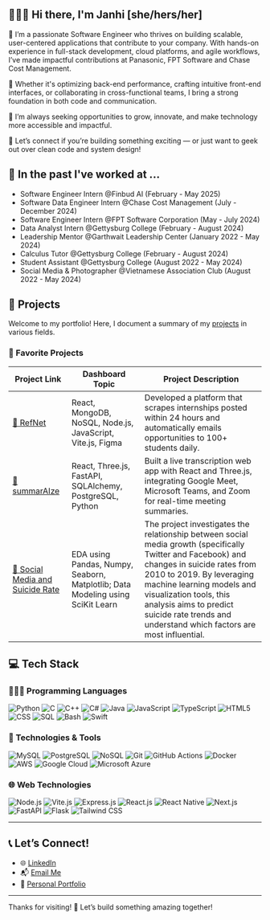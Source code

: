 ## 🙋🏻‍♀️ Hi there, I'm Janhi [she/hers/her]

👀 I’m a passionate Software Engineer who thrives on building scalable, user-centered applications that contribute to your company. With hands-on experience in full-stack development, cloud platforms, and agile workflows, I’ve made impactful contributions at Panasonic, FPT Software and Chase Cost Management.

🌱 Whether it's optimizing back-end performance, crafting intuitive front-end interfaces, or collaborating in cross-functional teams, I bring a strong foundation in both code and communication.

🌱 I’m always seeking opportunities to grow, innovate, and make technology more accessible and impactful.

🌱 Let’s connect if you’re building something exciting — or just want to geek out over clean code and system design!

## 💞️ In the past I've worked at ...
- Software Engineer Intern @Finbud AI (February - May 2025)
- Software Data Engineer Intern @Chase Cost Management (July - December 2024)
- Software Engineer Intern @FPT Software Corporation (May - July 2024)
- Data Analyst Intern @Gettysburg College (February - August 2024)
- Leadership Mentor @Garthwait Leadership Center (January 2022 - May 2024) 
- Calculus Tutor @Gettysburg College (February - August 2024)
- Student Assistant @Gettysburg College (August 2022 - May 2024)
- Social Media & Photographer @Vietnamese Association Club (August 2022 - May 2024)

  
## 🎉 Projects

Welcome to my portfolio! Here, I document a summary of my [projects](https://github.com/Janhi2004/Projects/blob/main/README.md) in various fields.
### 🌟 Favorite Projects

| Project Link | Dashboard Topic | Project Description |
|--------------|------------------|----------------------|
| [📱 RefNet](https://github.com/janhiong/RefNet) | React, MongoDB, NoSQL, Node.js, JavaScript, Vite.js, Figma | Developed a platform that scrapes internships posted within 24 hours and automatically emails opportunities to 100+ students daily.|
| [📱 summarAIze](https://github.com/chauta03/summarAIze) | React, Three.js, FastAPI, SQLAlchemy, PostgreSQL, Python | Built a live transcription web app with React and Three.js, integrating Google Meet, Microsoft Teams, and Zoom for real-time meeting summaries.|
| [📱 Social Media and Suicide Rate](https://github.com/Janhi2004/Social-Media-and-Suicide-Rate) | EDA using Pandas, Numpy, Seaborn, Matplotlib; Data Modeling using SciKit Learn | The project investigates the relationship between social media growth (specifically Twitter and Facebook) and changes in suicide rates from 2010 to 2019. By leveraging machine learning models and visualization tools, this analysis aims to predict suicide rate trends and understand which factors are most influential. |

## 💻 Tech Stack

### 🧑🏻‍💻 Programming Languages
![Python](https://img.shields.io/badge/-Python-3776AB?style=flat&logo=python&logoColor=white)
![C](https://img.shields.io/badge/-C-A8B9CC?style=flat&logo=c&logoColor=white)
![C++](https://img.shields.io/badge/-C++-00599C?style=flat&logo=c%2B%2B&logoColor=white)
![C#](https://img.shields.io/badge/-C%23-239120?style=flat&logo=c-sharp&logoColor=white)
![Java](https://img.shields.io/badge/-Java-007396?style=flat&logo=java&logoColor=white)
![JavaScript](https://img.shields.io/badge/-JavaScript-F7DF1E?style=flat&logo=javascript&logoColor=black)
![TypeScript](https://img.shields.io/badge/-TypeScript-3178C6?style=flat&logo=typescript&logoColor=white)
![HTML5](https://img.shields.io/badge/-HTML5-E34F26?style=flat&logo=html5&logoColor=white)
![CSS](https://img.shields.io/badge/-CSS-1572B6?style=flat&logo=css3&logoColor=white)
![SQL](https://img.shields.io/badge/-SQL-4479A1?style=flat&logo=postgresql&logoColor=white)
![Bash](https://img.shields.io/badge/-Bash-4EAA25?style=flat&logo=gnu-bash&logoColor=white)
![Swift](https://img.shields.io/badge/-Swift-FA7343?style=flat&logo=swift&logoColor=white)

### 🧰 Technologies & Tools
![MySQL](https://img.shields.io/badge/-MySQL-4479A1?style=flat&logo=mysql&logoColor=white)
![PostgreSQL](https://img.shields.io/badge/-PostgreSQL-336791?style=flat&logo=postgresql&logoColor=white)
![NoSQL](https://img.shields.io/badge/-NoSQL-00ACC1?style=flat)
![Git](https://img.shields.io/badge/-Git-F05032?style=flat&logo=git&logoColor=white)
![GitHub Actions](https://img.shields.io/badge/-GitHub%20Actions-2088FF?style=flat&logo=github-actions&logoColor=white)
![Docker](https://img.shields.io/badge/-Docker-2496ED?style=flat&logo=docker&logoColor=white)
![AWS](https://img.shields.io/badge/-AWS-232F3E?style=flat&logo=amazon-aws&logoColor=white)
![Google Cloud](https://img.shields.io/badge/-Google%20Cloud-4285F4?style=flat&logo=google-cloud&logoColor=white)
![Microsoft Azure](https://img.shields.io/badge/-Azure-0078D4?style=flat&logo=microsoft-azure&logoColor=white)

### 🌐 Web Technologies
![Node.js](https://img.shields.io/badge/-Node.js-339933?style=flat&logo=node.js&logoColor=white)
![Vite.js](https://img.shields.io/badge/-Vite-646CFF?style=flat&logo=vite&logoColor=white)
![Express.js](https://img.shields.io/badge/-Express.js-000000?style=flat&logo=express&logoColor=white)
![React.js](https://img.shields.io/badge/-React-61DAFB?style=flat&logo=react&logoColor=black)
![React Native](https://img.shields.io/badge/-React%20Native-61DAFB?style=flat&logo=react&logoColor=black)
![Next.js](https://img.shields.io/badge/-Next.js-000000?style=flat&logo=next.js&logoColor=white)
![FastAPI](https://img.shields.io/badge/-FastAPI-009688?style=flat&logo=fastapi&logoColor=white)
![Flask](https://img.shields.io/badge/-Flask-000000?style=flat&logo=flask&logoColor=white)
![Tailwind CSS](https://img.shields.io/badge/-Tailwind%20CSS-38B2AC?style=flat&logo=tailwind-css&logoColor=white)

---

## 📞 Let’s Connect!

- 🌐 [LinkedIn](https://www.linkedin.com/in/janhiong/)
- 📬 [Email Me](mailto:janhiong04@gmail.com)
- 🧭 [Personal Portfolio](https://janhiong.com/)

---

Thanks for visiting! 🚀 Let’s build something amazing together!

